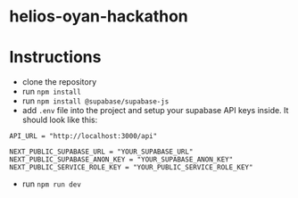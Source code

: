 # helios-oyan-hackathon

# Instructions

- clone the repository
- run `npm install`
- run `npm install @supabase/supabase-js`
- add `.env` file into the project and setup your supabase API keys inside. It should look like this:

```
API_URL = "http://localhost:3000/api"

NEXT_PUBLIC_SUPABASE_URL = "YOUR_SUPABASE_URL"
NEXT_PUBLIC_SUPABASE_ANON_KEY = "YOUR_SUPABASE_ANON_KEY"
NEXT_PUBLIC_SERVICE_ROLE_KEY = "YOUR_PUBLIC_SERVICE_ROLE_KEY"
```

- run `npm run dev`
